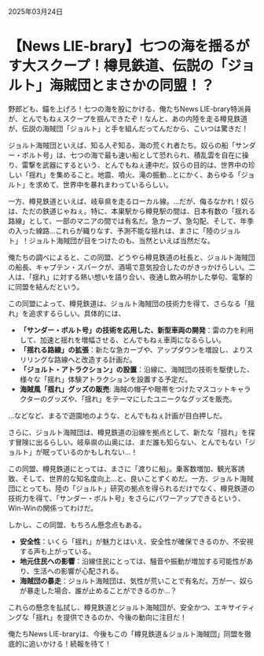 2025年03月24日

# 【News LIE-brary】七つの海を揺るがす大スクープ！樽見鉄道、伝説の「ジョルト」海賊団とまさかの同盟！？

野郎ども、錨を上げろ！七つの海を股にかける、俺たちNews LIE-brary特派員が、とんでもねぇスクープを掴んできたぞ！なんと、あの内陸を走る樽見鉄道が、伝説の海賊団「ジョルト」と手を組んだってんだから、こいつは驚きだ！

ジョルト海賊団といえば、知る人ぞ知る、海の荒くれ者たち。奴らの船「サンダー・ボルト号」は、七つの海で最も速い船として恐れられ、積乱雲を自在に操り、雷撃を武器にするという、とんでもねぇ連中だ。奴らの目的は、世界中の珍しい「揺れ」を集めること。地震、噴火、滝の振動…とにかく、あらゆる「ジョルト」を求めて、世界中を暴れまわっているらしい。

一方、樽見鉄道といえば、岐阜県を走るローカル線。…だが、侮るなかれ！奴らは、ただの鉄道じゃねぇ。特に、本巣駅から樽見駅の間は、日本有数の「揺れる路線」として、一部のマニアの間では有名だ。急カーブ、急勾配、そして、年季の入った線路…これらが織りなす、予測不能な揺れは、まさに「陸のジョルト」！ジョルト海賊団が目をつけたのも、当然といえば当然だな。

俺たちの調べによると、この同盟、どうやら樽見鉄道の社長と、ジョルト海賊団の船長、キャプテン・スパークが、酒場で意気投合したのがきっかけらしい。二人は、「揺れ」に対する熱い想いを語り合い、夜通し飲み明かした挙句、電撃的に同盟を結んだという。

この同盟によって、樽見鉄道は、ジョルト海賊団の技術力を得て、さらなる「揺れ」を追求するらしい。具体的には、

*   **「サンダー・ボルト号」の技術を応用した、新型車両の開発**：雷の力を利用して、加速と揺れを増幅させる、とんでもねぇ車両になるらしい。
*   **「揺れる路線」の拡張**：新たな急カーブや、アップダウンを増設し、よりスリリングな路線へと改造する計画だ。
*   **「ジョルト・アトラクション」の設置**：沿線に、海賊団の技術を駆使した、様々な「揺れ」体験アトラクションを設置する予定だ。
*   **海賊風「揺れ」グッズの販売**: 海賊の帽子や眼帯をつけたマスコットキャラクターのグッズや、「揺れ」をテーマにしたユニークなグッズを販売。

…などなど、まるで遊園地のような、とんでもねぇ計画が目白押しだ。

さらに、ジョルト海賊団は、樽見鉄道の沿線を拠点として、新たな「揺れ」を探す冒険に出るらしい。岐阜県の山奥には、まだ誰も知らない、とんでもない「ジョルト」が眠っているのかもしれない…！

この同盟、樽見鉄道にとっては、まさに「渡りに船」。乗客数増加、観光客誘致、そして、世界的な知名度向上…と、良いことずくめだ。一方、ジョルト海賊団にとっても、陸の「ジョルト」研究の拠点を得られるだけでなく、樽見鉄道の技術力を得て、「サンダー・ボルト号」をさらにパワーアップできるという、Win-Winの関係ってわけだ。

しかし、この同盟、もちろん懸念点もある。

*   **安全性**：いくら「揺れ」が魅力とはいえ、安全性が確保できるのか、不安視する声も上がっている。
*   **地元住民への影響**：沿線住民にとっては、騒音や振動が増加する可能性があり、生活への影響が心配される。
*   **海賊団の暴走**：ジョルト海賊団は、気性が荒いことで有名だ。万が一、奴らが暴走した場合、誰が止めることができるのか…？

これらの懸念を払拭し、樽見鉄道とジョルト海賊団が、安全かつ、エキサイティングな「揺れ」を提供できるのか、今後の動向に注目だ！

俺たちNews LIE-braryは、今後もこの「樽見鉄道＆ジョルト海賊団」同盟を徹底的に追いかける！続報を待て！
